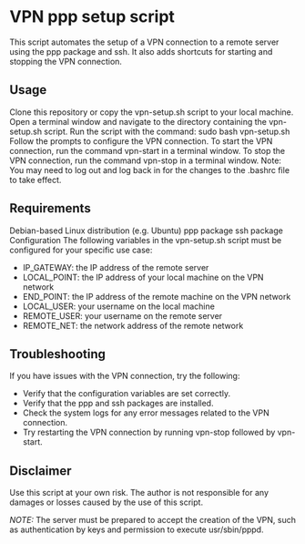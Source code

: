# VPN ppp setup script
This script automates the setup of a VPN connection to a remote server using the ppp package and ssh. It also adds shortcuts for starting and stopping the VPN connection.

## Usage
Clone this repository or copy the vpn-setup.sh script to your local machine.
Open a terminal window and navigate to the directory containing the vpn-setup.sh script.
Run the script with the command: sudo bash vpn-setup.sh
Follow the prompts to configure the VPN connection.
To start the VPN connection, run the command vpn-start in a terminal window.
To stop the VPN connection, run the command vpn-stop in a terminal window.
Note: You may need to log out and log back in for the changes to the .bashrc file to take effect.

## Requirements
Debian-based Linux distribution (e.g. Ubuntu)
ppp package
ssh package
Configuration
The following variables in the vpn-setup.sh script must be configured for your specific use case:

* IP_GATEWAY: the IP address of the remote server
* LOCAL_POINT: the IP address of your local machine on the VPN network
* END_POINT: the IP address of the remote machine on the VPN network
* LOCAL_USER: your username on the local machine
* REMOTE_USER: your username on the remote server
* REMOTE_NET: the network address of the remote network
## Troubleshooting
If you have issues with the VPN connection, try the following:

* Verify that the configuration variables are set correctly.
* Verify that the ppp and ssh packages are installed.
* Check the system logs for any error messages related to the VPN connection.
* Try restarting the VPN connection by running vpn-stop followed by vpn-start.
## Disclaimer
Use this script at your own risk. The author is not responsible for any damages or losses caused by the use of this script.

*NOTE:* The server must be prepared to accept the creation of the VPN, such as authentication by keys and permission to execute usr/sbin/pppd.

